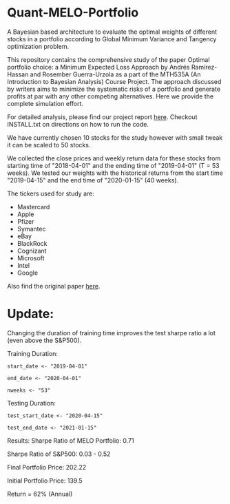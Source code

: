 # Quant-MELO-Portfolio
A Bayesian based architecture to evaluate the optimal weights of different stocks in a portfolio according to Global Minimum Variance and Tangency optimization problem.

This repository contains the comprehensive study of the paper Optimal portfolio choice: a Minimum Expected Loss Approach by Andrés Ramírez-Hassan and Rosember Guerra-Urzola as a part of the MTH535A (An Introduction to Bayesian Analysis) Course Project. The approach discussed by writers aims to minimize the systematic risks of a portfolio and generate profits at par with any other competing alternatives. Here we provide the complete simulation effort.

For detailed analysis, please find our project report [here](https://drive.google.com/file/d/1LX5zkZrb9TialKpXWFFYWJny2QcFDFTu/view?usp=sharing).
Checkout INSTALL.txt on directions on how to run the code.

We have currently chosen 10 stocks for the study however with small tweak it can be scaled to 50 stocks.

We collected the close prices and weekly return data for these stocks from starting time of "2018-04-01" and the ending time of "2019-04-01" (T = 53 weeks).
We tested our weights with the historical returns from the start time "2019-04-15" and the end time of "2020-01-15" (40 weeks).

The tickers used for study are:

* Mastercard
* Apple
* Pfizer
* Symantec
* eBay
* BlackRock
* Cognizant
* Microsoft
* Intel
* Google

Also find the original paper [here](https://doi.org/10.1007/s11579-019-00246-w).

# Update:
Changing the duration of training time improves the test sharpe ratio a lot (even above the S&P500).

Training Duration:

`start_date <- "2019-04-01"`

`end_date <- "2020-04-01"`

`nweeks <- "53"`

Testing Duration:

`test_start_date <- "2020-04-15"`

`test_end_date <- "2021-01-15"`

Results: Sharpe Ratio of MELO Portfolio: 0.71

Sharpe Ratio of S&P500: 0.03 - 0.52

Final Portfolio Price: 202.22

Initial Portfolio Price: 139.5

Return = 62% (Annual)
